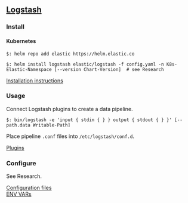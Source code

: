 ## [Logstash](https://www.elastic.co/logstash)

### Install

#### Kubernetes

```
$: helm repo add elastic https://helm.elastic.co

$: helm install logstash elastic/logstash -f config.yaml -n K8s-Elastic-Namespace [--version Chart-Version]  # see Research
```

[Installation instructions](Docs/GettingStarted/Install)

### Usage

Connect Logstash plugins to create a data pipeline.  

```
$: bin/logstash -e 'input { stdin { } } output { stdout { } }' [--path.data Writable-Path]
```

Place pipeline `.conf` files into `/etc/logstash/conf.d`.  

[Plugins](Docs/Plugins)

### Configure

See Research.  

[Configuration files](Docs/SetupAndRun/ConfigFiles)  
[ENV VARs](Docs/Configuring/EnvVars)  
